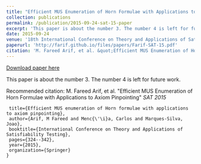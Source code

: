 ```yaml
---
title: "Efficient MUS Enumeration of Horn Formulae with Applications to Axiom Pinpointing"
collection: publications
permalink: /publication/2015-09-24-sat-15-paper
excerpt: 'This paper is about the number 3. The number 4 is left for future work.'
date: 2015-09-24
venue: '18th International Conference on Theory and Applications of Satisfiability Testing (2015)'
paperurl: 'http://farif.github.io/files/papers/Farif-SAT-15.pdf'
citation: 'M. Fareed Arif, et al. &quot;Efficient MUS Enumeration of Horn Formulae with Applications to Axiom Pinpointing&quot; <i>SAT 2015</i>'
---
```


<a href='http://farif.github.io/files/papers/Farif-SAT-15.pdf'>Download paper here</a>

This paper is about the number 3. The number 4 is left for future work.

Recommended citation: M. Fareed Arif, et al. "Efficient MUS Enumeration of Horn Formulae with Applications to Axiom Pinpointing" <i>SAT 2015</i>

 ```@inproceedings{arif2015efficient,
  title={Efficient MUS enumeration of Horn formulae with applications to axiom pinpointing},
  author={Arif, M Fareed and Menc{\'\i}a, Carlos and Marques-Silva, Joao},
  booktitle={International Conference on Theory and Applications of Satisfiability Testing},
  pages={324--342},
  year={2015},
  organization={Springer}
}
 ```